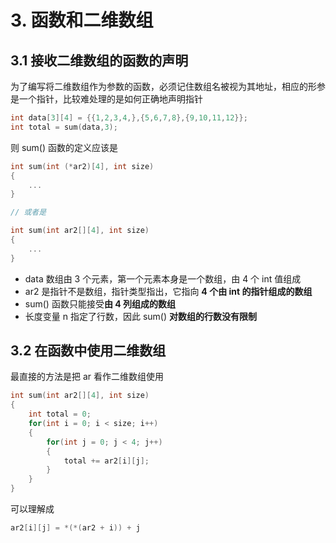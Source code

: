 # 3. 函数和二维数组

## 3.1 接收二维数组的函数的声明

为了编写将二维数组作为参数的函数，必须记住数组名被视为其地址，相应的形参是一个指针，比较难处理的是如何正确地声明指针

```cpp
int data[3][4] = {{1,2,3,4,},{5,6,7,8},{9,10,11,12}};
int total = sum(data,3);
```

则 sum\(\) 函数的定义应该是

```cpp
int sum(int (*ar2)[4], int size)
{
    ...
}

// 或者是

int sum(int ar2[][4], int size)
{
    ...
}
```

* data 数组由 3 个元素，第一个元素本身是一个数组，由 4 个 int 值组成
* ar2 是指针不是数组，指针类型指出，它指向 **4 个由 int 的指针组成的数组**
* sum\(\) 函数只能接受**由 4 列组成的数组**
* 长度变量 n 指定了行数，因此 sum\(\) **对数组的行数没有限制**

## 3.2 在函数中使用二维数组

最直接的方法是把  ar 看作二维数组使用

```cpp
int sum(int ar2[][4], int size)
{
    int total = 0;
    for(int i = 0; i < size; i++)
    {
        for(int j = 0; j < 4; j++)
        {
            total += ar2[i][j];
        }
    }
}
```

可以理解成

```cpp
ar2[i][j] = *(*(ar2 + i)) + j
```

